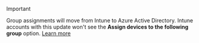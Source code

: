 >[!Important]
>Group assignments will move from Intune to Azure Active Directory. Intune accounts with this update won't see the **Assign devices to the following group** option. [Learn more](/intune-classic/deploy-use/ios-device-enrollment-program-in-microsoft-intune#changes-to-intune-group-assignments)
